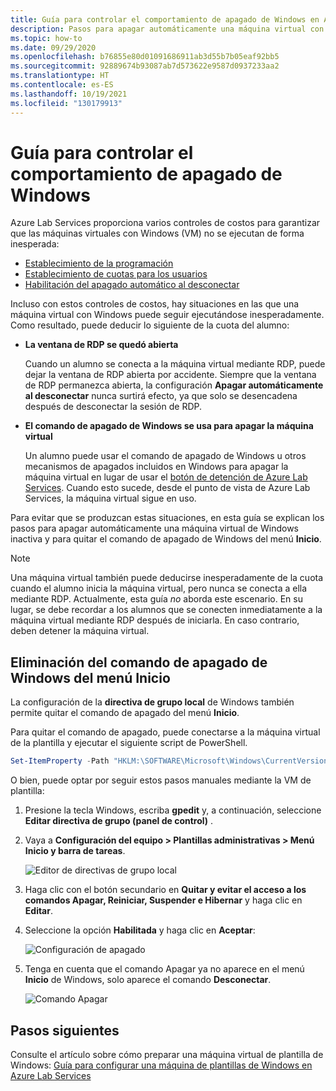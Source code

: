 ```yaml
---
title: Guía para controlar el comportamiento de apagado de Windows en Azure Lab Services | Microsoft Docs
description: Pasos para apagar automáticamente una máquina virtual con Windows inactiva y quitar el comando de apagado de Windows.
ms.topic: how-to
ms.date: 09/29/2020
ms.openlocfilehash: b76855e80d01091686911ab3d55b7b05eaf92bb5
ms.sourcegitcommit: 92889674b93087ab7d573622e9587d0937233aa2
ms.translationtype: HT
ms.contentlocale: es-ES
ms.lasthandoff: 10/19/2021
ms.locfileid: "130179913"
---
```

# <a name="guide-to-controlling-windows-shutdown-behavior"></a>Guía para controlar el comportamiento de apagado de Windows

Azure Lab Services proporciona varios controles de costos para garantizar que las máquinas virtuales con Windows (VM) no se ejecutan de forma inesperada:
 - [Establecimiento de la programación](./tutorial-setup-classroom-lab.md#set-a-schedule-for-the-lab)
 - [Establecimiento de cuotas para los usuarios](./how-to-configure-student-usage.md#set-quotas-for-users)
 - [Habilitación del apagado automático al desconectar](./how-to-enable-shutdown-disconnect.md)

Incluso con estos controles de costos, hay situaciones en las que una máquina virtual con Windows puede seguir ejecutándose inesperadamente. Como resultado, puede deducir lo siguiente de la cuota del alumno:

- **La ventana de RDP se quedó abierta**
  
    Cuando un alumno se conecta a la máquina virtual mediante RDP, puede dejar la ventana de RDP abierta por accidente.  Siempre que la ventana de RDP permanezca abierta, la configuración **Apagar automáticamente al desconectar** nunca surtirá efecto, ya que solo se desencadena después de desconectar la sesión de RDP.

- **El comando de apagado de Windows se usa para apagar la máquina virtual**
  
    Un alumno puede usar el comando de apagado de Windows u otros mecanismos de apagados incluidos en Windows para apagar la máquina virtual en lugar de usar el [botón de detención de Azure Lab Services](./how-to-use-classroom-lab.md#start-or-stop-the-vm).  Cuando esto sucede, desde el punto de vista de Azure Lab Services, la máquina virtual sigue en uso.
    
Para evitar que se produzcan estas situaciones, en esta guía se explican los pasos para apagar automáticamente una máquina virtual de Windows inactiva y para quitar el comando de apagado de Windows del menú **Inicio**.  

> [!NOTE]
> Una máquina virtual también puede deducirse inesperadamente de la cuota cuando el alumno inicia la máquina virtual, pero nunca se conecta a ella mediante RDP.  Actualmente, esta guía *no* aborda este escenario.  En su lugar, se debe recordar a los alumnos que se conecten inmediatamente a la máquina virtual mediante RDP después de iniciarla. En caso contrario, deben detener la máquina virtual.

## <a name="remove-windows-shutdown-command-from-start-menu"></a>Eliminación del comando de apagado de Windows del menú Inicio

La configuración de la **directiva de grupo local** de Windows también permite quitar el comando de apagado del menú **Inicio**.

Para quitar el comando de apagado, puede conectarse a la máquina virtual de la plantilla y ejecutar el siguiente script de PowerShell.

```powershell
Set-ItemProperty -Path "HKLM:\SOFTWARE\Microsoft\Windows\CurrentVersion\Policies\Explorer" -Name "HidePowerOptions" -Value 1 -Force
```

O bien, puede optar por seguir estos pasos manuales mediante la VM de plantilla:

1. Presione la tecla Windows, escriba **gpedit** y, a continuación, seleccione **Editar directiva de grupo (panel de control)** .

1. Vaya a **Configuración del equipo > Plantillas administrativas > Menú Inicio y barra de tareas**.  

    ![Editor de directivas de grupo local](./media/how-to-windows-shutdown/group-policy-shutdown.png)

1. Haga clic con el botón secundario en **Quitar y evitar el acceso a los comandos Apagar, Reiniciar, Suspender e Hibernar** y haga clic en **Editar**.

1. Seleccione la opción **Habilitada** y haga clic en **Aceptar**:
 
   ![Configuración de apagado](./media/how-to-windows-shutdown/edit-shutdown.png)

1. Tenga en cuenta que el comando Apagar ya no aparece en el menú **Inicio** de Windows, solo aparece el comando **Desconectar**.

    ![Comando Apagar](./media/how-to-windows-shutdown/start-menu.png)

## <a name="next-steps"></a>Pasos siguientes
Consulte el artículo sobre cómo preparar una máquina virtual de plantilla de Windows: [Guía para configurar una máquina de plantillas de Windows en Azure Lab Services](how-to-prepare-windows-template.md)